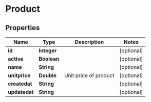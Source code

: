 
# Product

## Properties
Name | Type | Description | Notes
------------ | ------------- | ------------- | -------------
**id** | **Integer** |  |  [optional]
**active** | **Boolean** |  |  [optional]
**name** | **String** |  |  [optional]
**unitprice** | **Double** | Unit price of product |  [optional]
**createdat** | **String** |  |  [optional]
**updatedat** | **String** |  |  [optional]



